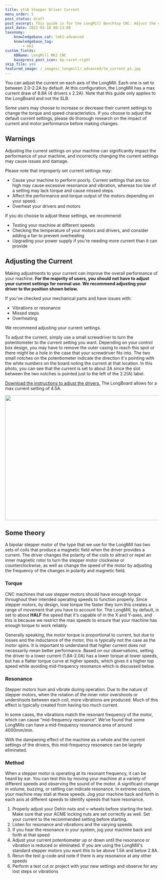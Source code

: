 ```yaml
---
title: ytsb Stepper Driver Current
menu_order: 5
post_status: draft
post_excerpt: This guide is for the LongMill Benchtop CNC. Adjust the current going to the motors on the Longboard control board, through the potentiometers on the drivers.
post_date: 2022-03-18 00:13:00
taxonomy:
    knowledgebase_cat: lmk2-advanced
    knowledgebase_tag:
        - mk2
custom_fields:
    KBName: LongMill MK2 CNC
    basepress_post_icon: bp-caret-right
skip_file: yes
featured_image: /_images/_longmill/_advanced/lm_current_p1.jpg
---
```


You can adjust the current on each axis of the LongMill. Each one is set to between 2.0-2.2A by default. At this configuration, the LongMill has a max current draw of 8.8A (4 drivers x 2.2A). Note that this guide only applies to the LongBoard and not the SLB.

Some users may choose to increase or decrease their current settings to change the torque and speed characteristics. If you choose to adjust the default current settings, please do thorough research on the impact of current and motor performance before making changes.

## Warnings

Adjusting the current settings on your machine can significantly impact the performance of your machine, and incorrectly changing the current settings may cause issues and damage.

Please note that improperly set current settings may:

- Cause your machine to perform poorly. Current settings that are too high may cause excessive resonance and vibration, whereas too low of a setting may lack torque and cause missed steps.
- Affect the performance and torque output of the motors depending on your speed.
- Overheat your drivers and motors

If you do choose to adjust these settings, we recommend:

- Testing your machine at different speeds
- Checking the temperature of your motors and drivers, and consider adding a fan to prevent overheating
- Upgrading your power supply if you're needing more current than it can provide

## Adjusting the Current

Making adjustments to your current can improve the overall performance of your machine. **For the majority of users, you should not have to adjust your current settings for normal use. We recommend adjusting your driver to the position shown below.**

If you've checked your mechanical parts and have issues with:

- Vibrations or resonance
- Missed steps
- Overheating

We recommend adjusting your current settings.

To adjust the current, simply use a small screwdriver to turn the potentiometer to the current setting you want. Depending on your control box design, you may have to remove the outer casing to reach this spot or there might be a hole in the case that your screwdriver fits into. The two small notches on the potentiometer indicate the direction it's pointing with the white numbers on the board noting the current at that location. In this photo, you can see that the current is set to about 2A since the slot between the two notches is pointed just to the left of the 2.2(A) label.

<a href="https://resources.sienci.com/wp-content/uploads/2022/06/Stepper-Driver-Current-Adjustment.pdf" target="_blank" rel="noopener">Download the instructions to adjust the drivers.</a> The LongBoard allows for a max current setting of 4.5A.

<img class="aligncenter wp-image-3742 size-medium" src="https://resources.sienci.com/wp-content/uploads/2022/03/stepper-driver-potentiometer-scaled-e1729802041286-850x408.jpeg" alt="" width="850" height="408" />

## Some theory

A bipolar stepper motor of the type that we use for the LongMill has two sets of coils that produce a magnetic field when the driver provides a current. The driver changes the polarity of the coils to attract or repel an inner magnetic rotor to turn the stepper motor clockwise or counterclockwise, as well as change the speed of the motor by adjusting the frequency of the changes in polarity and magnetic field.

### Torque

CNC machines that use stepper motors should have enough torque throughout their intended operating speeds to function properly. Since stepper motors, by design, lose torque the faster they turn this creates a range of movement that you have to account for. The LongMill, by default, is set to about **HALF** the speed that it's capable of in the X and Y-axes, and this is because we restrict the max speeds to ensure that your machine has enough torque to work reliably.

Generally speaking, the motor torque is proportional to current, but due to losses and the inductance of the motor, this is typically not the case as the motor spins. It is important to understand that higher current does not necessarily mean better performance. Based on our observations, setting the driver to a lower current (1.8A-2.0A) has a lower torque at lower speeds, but has a flatter torque curve at higher speeds, which gives it a higher top speed while avoiding mid-frequency resonance which is discussed below.

### Resonance

Stepper motors hum and vibrate during operation. Due to the nature of stepper motors, when the rotation of the inner rotor overshoots or undershoots between each coil, more vibrations are produced. Much of this effect is typically created from having too much current.

In some cases, the vibrations match the resonant frequency of the motor, which can cause “mid-frequency resonance”. We’ve found that some LongMills can have a mid-frequency resonance area of around 4000mm/min.

With the dampening effect of the machine as a whole and the current settings of the drivers, this mid-frequency resonance can be largely eliminated.

### Method

When a stepper motor is operating at its resonant frequency, it can be heard by ear. You can test this by moving your machine at a variety of different speeds and observing the sound of the motor. A significant change in volume, buzzing, or rattling can indicate resonance. In extreme cases, your machine may stall at these speeds. Jog your machine back and forth in each axis at different speeds to identify speeds that have resonance.

1. Properly adjust your Delrin nuts and v-wheels before starting the test. Make sure that your ACME locking nuts are set correctly as well. Set your current to the recommended setting before starting.
1. Listen for resonance and vibrations and the varying speeds.
1. If you hear the resonance in your system, jog your machine back and forth at that speed
1. Adjust your current potentiometer up or down until the resonance or vibration is reduced or eliminated. If you are using the LongMill's standard stepper motors you want this to be above 1.5A and below 2.8A.
1. Rerun the test g-code and note if there is any resonance at any other speeds
1. Perform a test cut or project with your new settings and observe for any lost steps or vibrations
